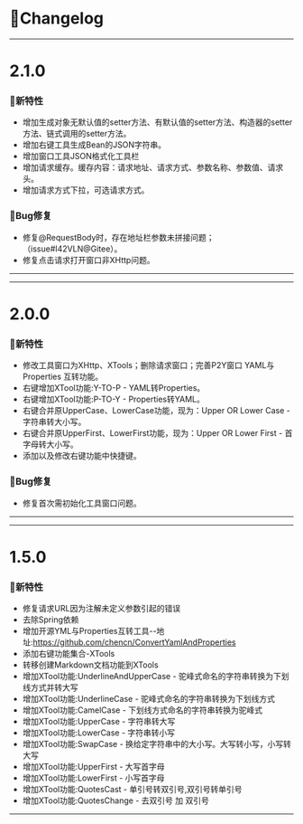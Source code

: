 
# 🚀Changelog

-------------------------------------------------------------------------------------------------------------

# 2.1.0

### 🐣新特性
* 增加生成对象无默认值的setter方法、有默认值的setter方法、构造器的setter方法、链式调用的setter方法。
* 增加右键工具生成Bean的JSON字符串。
* 增加窗口工具JSON格式化工具栏
* 增加请求缓存。缓存内容：请求地址、请求方式、参数名称、参数值、请求头。
* 增加请求方式下拉，可选请求方式。
### 🐞Bug修复
* 修复@RequestBody时，存在地址栏参数未拼接问题；（issue#I42VLN@Gitee）。
* 修复点击请求打开窗口非XHttp问题。

-------------------------------------------------------------------------------------------------------------
-------------------------------------------------------------------------------------------------------------

# 2.0.0

### 🐣新特性
* 修改工具窗口为XHttp、XTools；删除请求窗口；完善P2Y窗口 YAML与Properties 互转功能。
* 右键增加XTool功能:Y-TO-P - YAML转Properties。
* 右键增加XTool功能:P-TO-Y - Properties转YAML。
* 右键合并原UpperCase、LowerCase功能，现为：Upper OR Lower Case - 字符串转大小写。
* 右键合并原UpperFirst、LowerFirst功能，现为：Upper OR Lower First - 首字母转大小写。
* 添加以及修改右键功能中快捷键。
### 🐞Bug修复
* 修复首次需初始化工具窗口问题。

-------------------------------------------------------------------------------------------------------------
-------------------------------------------------------------------------------------------------------------

# 1.5.0

### 🐣新特性
* 修复请求URL因为注解未定义参数引起的错误
* 去除Spring依赖
* 增加开源YML与Properties互转工具--地址:<a href="https://github.com/chencn/ConvertYamlAndProperties">https://github.com/chencn/ConvertYamlAndProperties</a>
* 添加右键功能集合-XTools
* 转移创建Markdown文档功能到XTools
* 增加XTool功能:UnderlineAndUpperCase - 驼峰式命名的字符串转换为下划线方式并转大写
* 增加XTool功能:UnderlineCase - 驼峰式命名的字符串转换为下划线方式
* 增加XTool功能:CamelCase - 下划线方式命名的字符串转换为驼峰式
* 增加XTool功能:UpperCase - 字符串转大写
* 增加XTool功能:LowerCase - 字符串转小写
* 增加XTool功能:SwapCase - 换给定字符串中的大小写。大写转小写，小写转大写
* 增加XTool功能:UpperFirst - 大写首字母
* 增加XTool功能:LowerFirst - 小写首字母
* 增加XTool功能:QuotesCast - 单引号转双引号,双引号转单引号
* 增加XTool功能:QuotesChange - 去双引号 加 双引号

-------------------------------------------------------------------------------------------------------------
